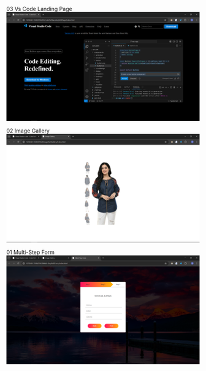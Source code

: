 03 Vs Code Landing Page
![Alt text](images/image.png)

02 Image Gallery
![Alt text](images/image-1.png)


01 Multi-Step Form
![Alt text](images/image-2.png)
